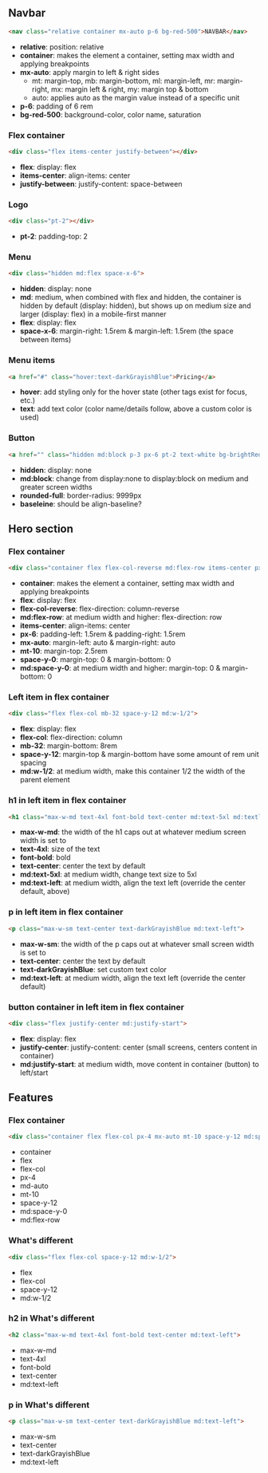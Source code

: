 ## Navbar

```html
<nav class="relative container mx-auto p-6 bg-red-500">NAVBAR</nav>
```
- __relative__: position: relative
- __container__: makes the element a container, setting max width and applying breakpoints
- __mx-auto__: apply margin to left & right sides
    - mt: margin-top, mb: margin-bottom, ml: margin-left, mr: margin-right, mx: margin left & right, my: margin top & bottom
    - auto: applies auto as the margin value instead of a specific unit
- __p-6__: padding of 6 rem
- __bg-red-500__: background-color, color name, saturation

### Flex container

```html
<div class="flex items-center justify-between"></div>
```
- __flex__: display: flex
- __items-center__: align-items: center
- __justify-between__: justify-content: space-between

### Logo

```html
<div class="pt-2"></div>
```
- __pt-2__: padding-top: 2

### Menu

```html
<div class="hidden md:flex space-x-6">
```
- __hidden__: display: none
- __md__: medium, when combined with flex and hidden, the container is hidden by default (display: hidden), but shows up on medium size and larger (display: flex) in a mobile-first manner
- __flex__: display: flex
- __space-x-6__: margin-right: 1.5rem & margin-left: 1.5rem (the space between items)


### Menu items

```html
<a href="#" class="hover:text-darkGrayishBlue">Pricing</a>
```
- __hover__: add styling only for the hover state (other tags exist for focus, etc.)
- __text__: add text color (color name/details follow, above a custom color is used)

### Button

```html
<a href="" class="hidden md:block p-3 px-6 pt-2 text-white bg-brightRed rounded-full baseline hover:bg-brightRedLight">Get Started</a>
```
- __hidden__: display: none
- __md:block__: change from display:none to display:block on medium and greater screen widths
- __rounded-full__: border-radius: 9999px
- __baseleine__: should be align-baseline?

## Hero section

### Flex container

```html
<div class="container flex flex-col-reverse md:flex-row items-center px-6 mx-auto mt-10 space-y-0 md:space-y-0"></div>
```
- __container__: makes the element a container, setting max width and applying breakpoints
- __flex__: display: flex
- __flex-col-reverse__: flex-direction: column-reverse
- __md:flex-row__:  at medium width and higher: flex-direction: row
- __items-center__: align-items: center
- __px-6__: padding-left: 1.5rem & padding-right: 1.5rem
- __mx-auto__: margin-left: auto & margin-right: auto
- __mt-10__: margin-top: 2.5rem
- __space-y-0__: margin-top: 0 & margin-bottom: 0
- __md:space-y-0__: at medium width and higher: margin-top: 0 & margin-bottom: 0

### Left item in flex container

```html
<div class="flex flex-col mb-32 space-y-12 md:w-1/2">
```
- __flex__: display: flex
- __flex-col__: flex-direction: column
- __mb-32__: margin-bottom: 8rem
- __space-y-12__: margin-top & margin-bottom have some amount of rem unit spacing
- __md:w-1/2__: at medium width, make this container 1/2 the width of the parent element

### h1 in left item in flex container

```html
<h1 class="max-w-md text-4xl font-bold text-center md:text-5xl md:textleft">
```
- __max-w-md__: the width of the h1 caps out at whatever medium screen width is set to
- __text-4xl__: size of the text
- __font-bold__: bold
- __text-center__: center the text by default
- __md:text-5xl__: at medium width, change text size to 5xl
- __md:text-left__: at medium width, align the text left (override the center default, above)

### p in left item in flex container

```html
<p class="max-w-sm text-center text-darkGrayishBlue md:text-left">
```
- __max-w-sm__: the width of the p caps out at whatever small screen width is set to
- __text-center__: center the text by default
- __text-darkGrayishBlue__: set custom text color
- __md:text-left__: at medium width, align the text left (override the center default)

### button container in left item in flex container

```html
<div class="flex justify-center md:justify-start">
```
- __flex__: display: flex
- __justify-center__: justify-content: center (small screens, centers content in container)
- __md:justify-start__: at medium width, move content in container (button) to left/start

## Features

### Flex container

```html
<div class="container flex flex-col px-4 mx-auto mt-10 space-y-12 md:space-y-0 md:flex-row">
```

- container
- flex
- flex-col
- px-4
- md-auto
- mt-10
- space-y-12
- md:space-y-0
- md:flex-row

### What's different

```html
<div class="flex flex-col space-y-12 md:w-1/2">
```

- flex
- flex-col
- space-y-12
- md:w-1/2

### h2 in What's different

```html
<h2 class="max-w-md text-4xl font-bold text-center md:text-left">
```

- max-w-md
- text-4xl
- font-bold
- text-center
- md:text-left

### p in What's different

```html
<p class="max-w-sm text-center text-darkGrayishBlue md:text-left">
```

- max-w-sm
- text-center
- text-darkGrayishBlue
- md:text-left
